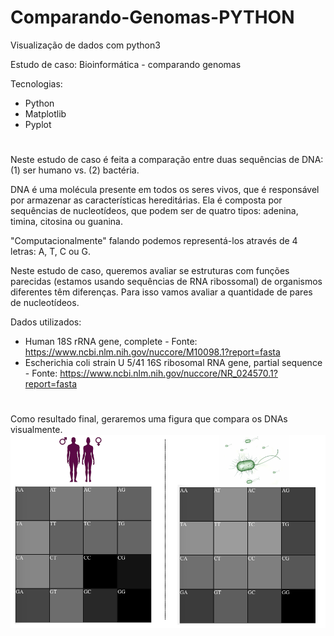 # Comparando-Genomas-PYTHON
Visualização de dados com python3

Estudo de caso: Bioinformática - comparando genomas

Tecnologias:

 - Python
 - Matplotlib
 - Pyplot
#
Neste estudo de caso é feita a comparação entre duas sequências de DNA: (1) ser humano vs. (2) bactéria.
 
DNA é uma molécula presente em todos os seres vivos, 
que é responsável por armazenar as características hereditárias. 
Ela é composta por sequências de nucleotídeos, que podem ser de
quatro tipos: adenina, timina, citosina ou guanina.
 
"Computacionalmente" falando podemos representá-los 
através de 4 letras: A, T, C ou G.
 
Neste estudo de caso, queremos avaliar se estruturas com funções parecidas (estamos usando sequências de RNA ribossomal)
de organismos diferentes têm diferenças. Para isso vamos avaliar a quantidade de pares de nucleotídeos.
 
 Dados utilizados:
 - Human 18S rRNA gene, complete - Fonte: https://www.ncbi.nlm.nih.gov/nuccore/M10098.1?report=fasta
 - Escherichia coli strain U 5/41 16S ribosomal RNA gene, partial sequence - Fonte: https://www.ncbi.nlm.nih.gov/nuccore/NR_024570.1?report=fasta
#
Como resultado final, geraremos uma figura que compara os DNAs visualmente.
![](https://github.com/Ramon-Goveia/Comparando-Genomas-PYTHON/blob/master/result.png)
